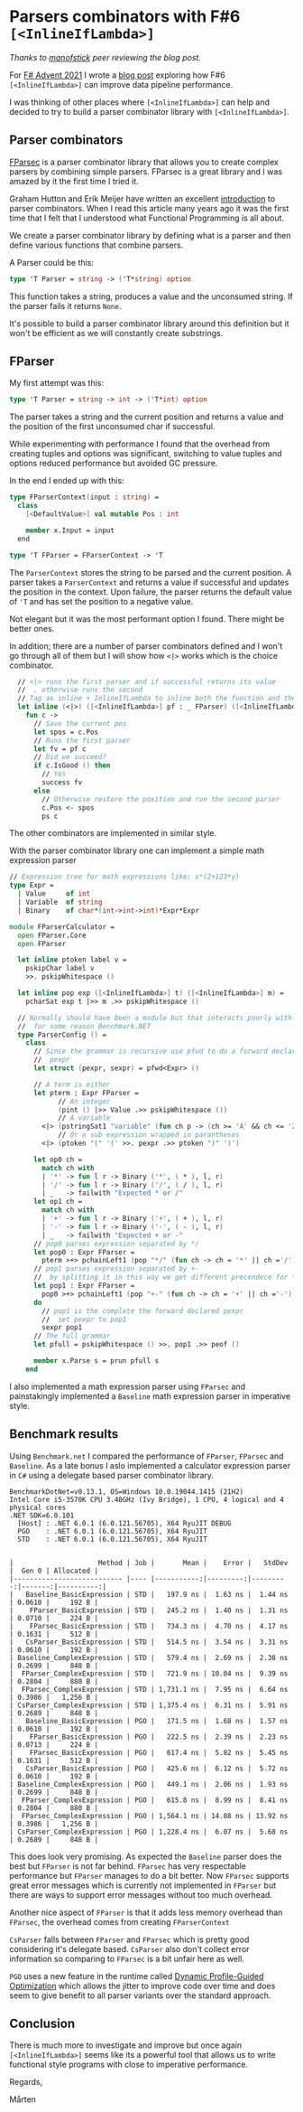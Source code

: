 # Parsers combinators with F#6 `[<InlineIfLambda>]`

_Thanks to [manofstick](https://gist.github.com/manofstick) peer reviewing the blog post._


For [F# Advent 2021](https://sergeytihon.com/2021/10/18/f-advent-calendar-2021/) I wrote a [blog post](https://gist.github.com/mrange/fbefd946dba6725a0b727b7d3fd81d6f) exploring how F#6 `[<InlineIfLambda>]` can improve data pipeline performance.

I was thinking of other places where `[<InlineIfLambda>]` can help and decided to try to build a parser combinator library with `[<InlineIfLambda>]`.

## Parser combinators

[FParsec](http://www.quanttec.com/fparsec/) is a parser combinator library that allows you to create complex parsers by combining simple parsers. FParsec is a great library and I was amazed by it the first time I tried it.

Graham Hutton and Erik Meijer have written an excellent [introduction](https://www.cs.nott.ac.uk/~pszgmh/monparsing.pdf) to parser combinators. When I read this article many years ago it was the first time that I felt that I understood what Functional Programming is all about.

We create a parser combinator library by defining what is a parser and then define various functions that combine parsers.

A Parser could be this:

```fsharp
type 'T Parser = string -> ('T*string) option
```

This function takes a string, produces a value and the unconsumed string. If the parser fails it returns `None`.

It's possible to build a parser combinator library around this definition but it won't be efficient as we will constantly create substrings.

## FParser

My first attempt was this:

```fsharp
type 'T Parser = string -> int -> ('T*int) option
```

The parser takes a string and the current position and returns a value and the position of the first unconsumed char if successful.

While experimenting with performance I found that the overhead from creating tuples and options was significant, switching to value tuples and options reduced performance but avoided GC pressure.

In the end I ended up with this:

```fsharp
type FParserContext(input : string) =
  class
    [<DefaultValue>] val mutable Pos : int

    member x.Input = input
  end

type 'T FParser = FParserContext -> 'T
```

The `ParserContext` stores the string to be parsed and the current position. A parser takes a `ParserContext` and returns a value if successful and updates the position in the context. Upon failure, the parser returns the default value of `'T` and has set the position to a negative value.

Not elegant but it was the most performant option I found. There might be better ones.

In addition; there are a number of parser combinators defined and I won't go through all of them but I will show how `<|>` works which is the choice combinator.

```fsharp
  // <|> runs the first parser and if successful returns its value
  //  , otherwise runs the second
  // Tag as inline + InlineIfLambda to inline both the function and the nested parsers
  let inline (<|>) ([<InlineIfLambda>] pf : _ FParser) ([<InlineIfLambda>] ps : _ FParser) : _ FParser =
    fun c ->
      // Save the current pos
      let spos = c.Pos
      // Runs the first parser
      let fv = pf c
      // Did we succeed?
      if c.IsGood () then
        // Yes
        success fv
      else
        // Otherwise restore the position and run the second parser
        c.Pos <- spos
        ps c
```

The other combinators are implemented in similar style.

With the parser combinator library one can implement a simple math expression parser

```fsharp
// Expression tree for math expressions like: x*(2+123*y)
type Expr =
  | Value     of int
  | Variable  of string
  | Binary    of char*(int->int->int)*Expr*Expr

module FParserCalculator =
  open FParser.Core
  open FParser

  let inline ptoken label v =
    pskipChar label v
    >>. pskipWhitespace ()

  let inline pop exp ([<InlineIfLambda>] t) ([<InlineIfLambda>] m) =
    pcharSat exp t |>> m .>> pskipWhitespace ()

  // Normally should have been a module but that interacts poorly with
  //  for some reason Benchmark.NET
  type ParserConfig () =
    class
      // Since the grammar is recursive use pfwd to do a forward declaration of
      //  pexpr
      let struct (pexpr, sexpr) = pfwd<Expr> ()

      // A term is either
      let pterm : Expr FParser =
            // An integer
            (pint () |>> Value .>> pskipWhitespace ())
            // A variable
        <|> (pstringSat1 "variable" (fun ch p -> (ch >= 'A' && ch <= 'Z') || (ch >= 'a' && ch <= 'z')) |>> Variable .>> pskipWhitespace ())
            // Or a sub expression wrapped in parantheses
        <|> (ptoken "(" '(' >>. pexpr .>> ptoken ")" ')')

      let op0 ch =
        match ch with
        | '*' -> fun l r -> Binary ('*', ( * ), l, r)
        | '/' -> fun l r -> Binary ('/', ( / ), l, r)
        | _   -> failwith "Expected * or /"
      let op1 ch =
        match ch with
        | '+' -> fun l r -> Binary ('+', ( + ), l, r)
        | '-' -> fun l r -> Binary ('-', ( - ), l, r)
        | _   -> failwith "Expected + or -"
      // pop0 parses expression separated by */
      let pop0 : Expr FParser =
        pterm >+> pchainLeft1 (pop "*/" (fun ch -> ch = '*' || ch ='/') (fun ch -> op0 ch))
      // pop1 parses expression separated by +-
      //  by splitting it in this way we get different precendece for */ and +-
      let pop1 : Expr FParser =
        pop0 >+> pchainLeft1 (pop "+-" (fun ch -> ch = '+' || ch ='-') (fun ch -> op1 ch))
      do
        // pop1 is the complete the forward declared pexpr
        //  set pexpr to pop1
        sexpr pop1
      // The full grammar
      let pfull = pskipWhitespace () >>. pop1 .>> peof ()

      member x.Parse s = prun pfull s
    end
```

I also implemented a math expression parser using `FParsec` and painstakingly implemented a `Baseline` math expression parser in imperative style.

## Benchmark results

Using `Benchmark.net` I compared the performance of `FParser`, `FParsec` and `Baseline`. As a late bonus I aslo implemented a calculator expression parser in `C#` using a delegate based parser combinator library.

```
BenchmarkDotNet=v0.13.1, OS=Windows 10.0.19044.1415 (21H2)
Intel Core i5-3570K CPU 3.40GHz (Ivy Bridge), 1 CPU, 4 logical and 4 physical cores
.NET SDK=6.0.101
  [Host] : .NET 6.0.1 (6.0.121.56705), X64 RyuJIT DEBUG
  PGO    : .NET 6.0.1 (6.0.121.56705), X64 RyuJIT
  STD    : .NET 6.0.1 (6.0.121.56705), X64 RyuJIT


|                     Method | Job |       Mean |    Error |   StdDev |  Gen 0 | Allocated |
|--------------------------- |---- |-----------:|---------:|---------:|-------:|----------:|
|   Baseline_BasicExpression | STD |   197.9 ns |  1.63 ns |  1.44 ns | 0.0610 |     192 B |
|    FParser_BasicExpression | STD |   245.2 ns |  1.40 ns |  1.31 ns | 0.0710 |     224 B |
|    FParsec_BasicExpression | STD |   734.3 ns |  4.70 ns |  4.17 ns | 0.1631 |     512 B |
|   CsParser_BasicExpression | STD |   514.5 ns |  3.54 ns |  3.31 ns | 0.0610 |     192 B |
| Baseline_ComplexExpression | STD |   579.4 ns |  2.69 ns |  2.38 ns | 0.2699 |     848 B |
|  FParser_ComplexExpression | STD |   721.9 ns | 10.04 ns |  9.39 ns | 0.2804 |     880 B |
|  FParsec_ComplexExpression | STD | 1,731.1 ns |  7.95 ns |  6.64 ns | 0.3986 |   1,256 B |
| CsParser_ComplexExpression | STD | 1,375.4 ns |  6.31 ns |  5.91 ns | 0.2689 |     848 B |
|   Baseline_BasicExpression | PGO |   171.5 ns |  1.68 ns |  1.57 ns | 0.0610 |     192 B |
|    FParser_BasicExpression | PGO |   222.5 ns |  2.39 ns |  2.23 ns | 0.0713 |     224 B |
|    FParsec_BasicExpression | PGO |   617.4 ns |  5.82 ns |  5.45 ns | 0.1631 |     512 B |
|   CsParser_BasicExpression | PGO |   425.6 ns |  6.12 ns |  5.72 ns | 0.0610 |     192 B |
| Baseline_ComplexExpression | PGO |   449.1 ns |  2.06 ns |  1.93 ns | 0.2699 |     848 B |
|  FParser_ComplexExpression | PGO |   615.8 ns |  8.99 ns |  8.41 ns | 0.2804 |     880 B |
|  FParsec_ComplexExpression | PGO | 1,564.1 ns | 14.88 ns | 13.92 ns | 0.3986 |   1,256 B |
| CsParser_ComplexExpression | PGO | 1,228.4 ns |  6.07 ns |  5.68 ns | 0.2689 |     848 B |
```

This does look very promising. As expected the `Baseline` parser does the best but `FParser` is not far behind. `FParsec` has very respectable performance but `FParser` manages to do a bit better. Now `FParsec` supports great error messages which is currently not implemented in `FParser` but there are ways to support error messages without too much overhead.

Another nice aspect of `FParser` is that it adds less memory overhead than `FParsec`, the overhead comes from creating `FParserContext`

`CsParser` falls between `FParser` and `FParsec` which is pretty good considering it's delegate based. `CsParser` also don't collect error information so comparing to `FParsec` is a bit unfair here as well.

`PGO` uses a new feature in the runtime called [Dynamic Profile-Guided Optimization](https://gist.github.com/EgorBo/dc181796683da3d905a5295bfd3dd95b) which allows the jitter to improve code over time and does seem to give benefit to all parser variants over the standard approach.

## Conclusion

There is much more to investigate and improve but once again `[<InlineIfLambda>]` seems like its a powerful tool that allows us to write functional style programs with close to imperative performance.

Regards,

Mårten
